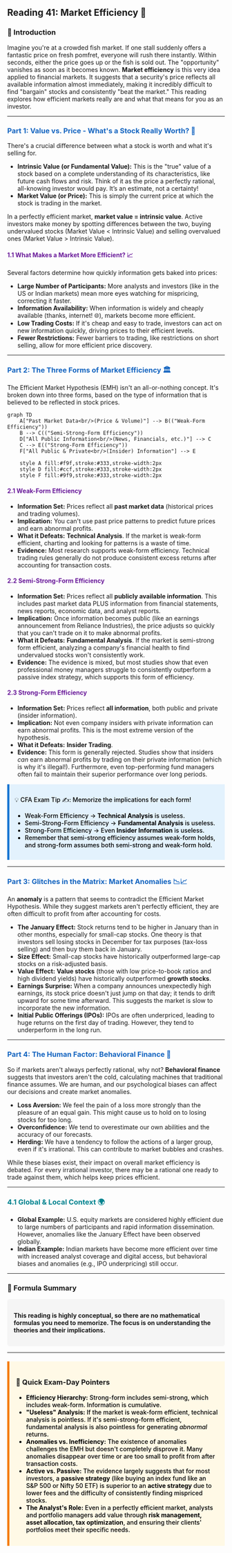 ## Reading 41: Market Efficiency 🚀

### 🎯 Introduction

Imagine you're at a crowded fish market. If one stall suddenly offers a fantastic price on fresh pomfret, everyone will rush there instantly. Within seconds, either the price goes up or the fish is sold out. The "opportunity" vanishes as soon as it becomes known. **Market efficiency** is this very idea applied to financial markets. It suggests that a security's price reflects all available information almost immediately, making it incredibly difficult to find "bargain" stocks and consistently "beat the market." This reading explores how efficient markets really are and what that means for you as an investor.

-----

### <span style="color: #1565C0;">Part 1: Value vs. Price - What's a Stock Really Worth? 🤔</span>

There's a crucial difference between what a stock is worth and what it's selling for.

  * **Intrinsic Value (or Fundamental Value):** This is the "true" value of a stock based on a complete understanding of its characteristics, like future cash flows and risk. Think of it as the price a perfectly rational, all-knowing investor would pay. It’s an estimate, not a certainty!
  * **Market Value (or Price):** This is simply the current price at which the stock is trading in the market.

In a perfectly efficient market, **market value = intrinsic value**. Active investors make money by spotting differences between the two, buying undervalued stocks (Market Value < Intrinsic Value) and selling overvalued ones (Market Value > Intrinsic Value).

#### <span style="color: #6A1B9A;">1.1 What Makes a Market More Efficient? 📈</span>

Several factors determine how quickly information gets baked into prices:

  * **Large Number of Participants:** More analysts and investors (like in the US or Indian markets) mean more eyes watching for mispricing, correcting it faster.
  * **Information Availability:** When information is widely and cheaply available (thanks, internet! 🌐), markets become more efficient.
  * **Low Trading Costs:** If it's cheap and easy to trade, investors can act on new information quickly, driving prices to their efficient levels.
  * **Fewer Restrictions:** Fewer barriers to trading, like restrictions on short selling, allow for more efficient price discovery.

-----

### <span style="color: #1565C0;">Part 2: The Three Forms of Market Efficiency 🏛️</span>

The Efficient Market Hypothesis (EMH) isn't an all-or-nothing concept. It's broken down into three forms, based on the type of information that is believed to be reflected in stock prices.

```mermaid
graph TD
    A["Past Market Data<br/>(Price & Volume)"] --> B(("Weak-Form Efficiency"))
    B --> C(("Semi-Strong-Form Efficiency"))
    D["All Public Information<br/>(News, Financials, etc.)"] --> C
    C --> E(("Strong-Form Efficiency"))
    F["All Public & Private<br/>(Insider) Information"] --> E

    style A fill:#f9f,stroke:#333,stroke-width:2px
    style D fill:#ccf,stroke:#333,stroke-width:2px
    style F fill:#9f9,stroke:#333,stroke-width:2px
```

#### <span style="color: #6A1B9A;">2.1 Weak-Form Efficiency</span>

  * **Information Set:** Prices reflect all **past market data** (historical prices and trading volumes).
  * **Implication:** You can't use past price patterns to predict future prices and earn abnormal profits.
  * **What it Defeats:** **Technical Analysis**. If the market is weak-form efficient, charting and looking for patterns is a waste of time.
  * **Evidence:** Most research supports weak-form efficiency. Technical trading rules generally do not produce consistent excess returns after accounting for transaction costs.

#### <span style="color: #6A1B9A;">2.2 Semi-Strong-Form Efficiency</span>

  * **Information Set:** Prices reflect all **publicly available information**. This includes past market data PLUS information from financial statements, news reports, economic data, and analyst reports.
  * **Implication:** Once information becomes public (like an earnings announcement from Reliance Industries), the price adjusts so quickly that you can't trade on it to make abnormal profits.
  * **What it Defeats:** **Fundamental Analysis**. If the market is semi-strong form efficient, analyzing a company's financial health to find undervalued stocks won't consistently work.
  * **Evidence:** The evidence is mixed, but most studies show that even professional money managers struggle to consistently outperform a passive index strategy, which supports this form of efficiency.

#### <span style="color: #6A1B9A;">2.3 Strong-Form Efficiency</span>

  * **Information Set:** Prices reflect **all information**, both public and private (insider information).
  * **Implication:** Not even company insiders with private information can earn abnormal profits. This is the most extreme version of the hypothesis.
  * **What it Defeats:** **Insider Trading**.
  * **Evidence:** This form is generally rejected. Studies show that insiders *can* earn abnormal profits by trading on their private information (which is why it's illegal!). Furthermore, even top-performing fund managers often fail to maintain their superior performance over long periods.

<div style="background-color: #E3F2FD; border-left: 5px solid #1976D2; padding: 12px; margin: 15px 0;">
<div style="color: #000000; font-weight: 500;">

💡 CFA Exam Tip ✍️: Memorize the implications for each form!

  * Weak-Form Efficiency → **Technical Analysis** is useless.
  * Semi-Strong-Form Efficiency → **Fundamental Analysis** is useless.
  * Strong-Form Efficiency → Even **Insider Information** is useless.
  * Remember that semi-strong efficiency assumes weak-form holds, and strong-form assumes both semi-strong and weak-form hold.

</div>
</div>

-----

### <span style="color: #1565C0;">Part 3: Glitches in the Matrix: Market Anomalies 📉📈</span>

An **anomaly** is a pattern that seems to contradict the Efficient Market Hypothesis. While they suggest markets aren't perfectly efficient, they are often difficult to profit from after accounting for costs.

  * **The January Effect:** Stock returns tend to be higher in January than in other months, especially for small-cap stocks. One theory is that investors sell losing stocks in December for tax purposes (tax-loss selling) and then buy them back in January.
  * **Size Effect:** Small-cap stocks have historically outperformed large-cap stocks on a risk-adjusted basis.
  * **Value Effect:** **Value stocks** (those with low price-to-book ratios and high dividend yields) have historically outperformed **growth stocks**.
  * **Earnings Surprise:** When a company announces unexpectedly high earnings, its stock price doesn't just jump on that day; it tends to drift upward for some time afterward. This suggests the market is slow to incorporate the new information.
  * **Initial Public Offerings (IPOs):** IPOs are often underpriced, leading to huge returns on the first day of trading. However, they tend to underperform in the long run.

-----

### <span style="color: #1565C0;">Part 4: The Human Factor: Behavioral Finance 🧠</span>

So if markets aren't always perfectly rational, why not? **Behavioral finance** suggests that investors aren't the cold, calculating machines that traditional finance assumes. We are human, and our psychological biases can affect our decisions and create market anomalies.

  * **Loss Aversion:** We feel the pain of a loss more strongly than the pleasure of an equal gain. This might cause us to hold on to losing stocks for too long.
  * **Overconfidence:** We tend to overestimate our own abilities and the accuracy of our forecasts.
  * **Herding:** We have a tendency to follow the actions of a larger group, even if it's irrational. This can contribute to market bubbles and crashes.

While these biases exist, their impact on overall market efficiency is debated. For every irrational investor, there may be a rational one ready to trade against them, which helps keep prices efficient.

-----

### <span style="color: #00838F;">4.1 Global & Local Context 🌍</span>

* **Global Example:** U.S. equity markets are considered highly efficient due to large numbers of participants and rapid information dissemination. However, anomalies like the January Effect have been observed globally.
* **Indian Example:** Indian markets have become more efficient over time with increased analyst coverage and digital access, but behavioral biases and anomalies (e.g., IPO underpricing) still occur.

-----

### 🧪 Formula Summary

<div style="background-color: #F5F5F5; padding: 15px; border-radius: 5px; margin: 10px 0;">

**This reading is highly conceptual, so there are no mathematical formulas you need to memorize. The focus is on understanding the theories and their implications.**

</div>

-----

<div style="background-color: #FFF9E6; border-left: 5px solid #F57C00; padding: 15px; margin: 20px 0;">

### 🎯 Quick Exam-Day Pointers

<div style="color: #000000; font-weight: 500;">

* **Efficiency Hierarchy:** Strong-form includes semi-strong, which includes weak-form. Information is cumulative.
* **"Useless" Analysis:** If the market is weak-form efficient, technical analysis is pointless. If it's semi-strong-form efficient, fundamental analysis is also pointless for generating *abnormal* returns.
* **Anomalies vs. Inefficiency:** The existence of anomalies challenges the EMH but doesn't completely disprove it. Many anomalies disappear over time or are too small to profit from after transaction costs.
* **Active vs. Passive:** The evidence largely suggests that for most investors, a **passive strategy** (like buying an index fund like an S&P 500 or Nifty 50 ETF) is superior to an **active strategy** due to lower fees and the difficulty of consistently finding mispriced stocks.
* **The Analyst's Role:** Even in a perfectly efficient market, analysts and portfolio managers add value through **risk management, asset allocation, tax optimization**, and ensuring their clients' portfolios meet their specific needs.

</div>
</div>
